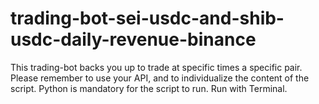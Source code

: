 # trading-bot-sei-usdc-and-shib-usdc-daily-revenue-binance
This trading-bot backs you up to trade at specific times a specific pair. Please remember to use your API, and to individualize the content of the script. Python is mandatory for the script to run. Run with Terminal.
